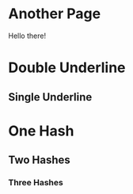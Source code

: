 
Another Page
============

Hello there!


Double Underline
================

Single Underline
----------------

# One Hash

## Two Hashes

### Three Hashes

